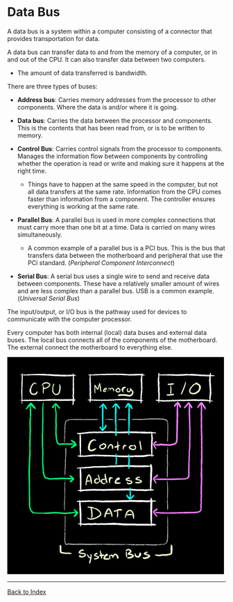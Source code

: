 # Data Bus

A data bus is a system within a computer consisting of a connector that provides transportation for data.

A data bus can transfer data to and from the memory of a computer, or in and out of the CPU.  It can also transfer data between two computers.
+ The amount of data transferred is bandwidth.

There are three types of buses:
+ **Address bus**: Carries memory addresses from the processor to other components.  Where the data is and/or where it is going.
+ **Data bus**: Carries the data between the processor and components.  This is the contents that has been read from, or is to be written to memory.
+ **Control Bus**: Carries control signals from the processor to components.  Manages the information flow between components by controlling whether the operation is read or write and making sure it happens at the right time. 
    + Things have to happen at the same speed in the computer, but not all data transfers at the same rate.  Information from the CPU comes faster than information from a component.  The controller ensures everything is working at the same rate.

+ **Parallel Bus**: A parallel bus is used in more complex connections that must carry more than one bit at a time.  Data is carried on many wires simultaneously.
    + A common example of a parallel bus is a PCI bus. This is the bus that transfers data between the motherboard and peripheral that use the PCi standard. (*Peripheral Component Interconnect*)  
+ **Serial Bus**: A serial bus uses a single wire to send and receive data between components.  These have a relatively smaller amount of wires and are less complex than a parallel bus.  USB is a common example. (*Universal Serial Bus*) 

The input/output, or I/O bus is the pathway used for devices to communicate with the computer processor.

Every computer has both internal (local) data buses and external data buses.  The local bus connects all of the components of the motherboard.  The external connect the motherboard to everything else.

![Data Bus Diagram](assets/data_bus.jpg)


---

[Back to Index](comp-sci.md)
